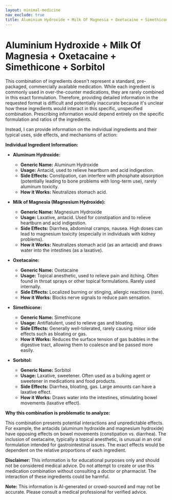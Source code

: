 ```yaml
---
layout: minimal-medicine
nav_exclude: true
title: Aluminium Hydroxide + Milk Of Magnesia + Oxetacaine + Simethicone + Sorbitol
---
```


# Aluminium Hydroxide + Milk Of Magnesia + Oxetacaine + Simethicone + Sorbitol

This combination of ingredients doesn't represent a standard, pre-packaged, commercially available medication.  While each ingredient is commonly used in over-the-counter medications, they are rarely combined in this exact formulation. Therefore, providing detailed information in the requested format is difficult and potentially inaccurate because it's unclear how these ingredients would interact in this specific, unspecified combination.  Prescribing information would depend entirely on the specific formulation and ratios of the ingredients.

Instead, I can provide information on the individual ingredients and their typical uses, side effects, and mechanisms of action:

**Individual Ingredient Information:**

* **Aluminum Hydroxide:**
    * **Generic Name:** Aluminum Hydroxide
    * **Usage:** Antacid, used to relieve heartburn and acid indigestion.
    * **Side Effects:** Constipation, can interfere with phosphate absorption (potentially leading to bone problems with long-term use), rarely aluminum toxicity.
    * **How it Works:** Neutralizes stomach acid.

* **Milk of Magnesia (Magnesium Hydroxide):**
    * **Generic Name:** Magnesium Hydroxide
    * **Usage:** Laxative, antacid.  Used for constipation and to relieve heartburn and acid indigestion.
    * **Side Effects:** Diarrhea, abdominal cramps, nausea.  High doses can lead to magnesium toxicity (especially in individuals with kidney problems).
    * **How it Works:** Neutralizes stomach acid (as an antacid) and draws water into the intestines (as a laxative).

* **Oxetacaine:**
    * **Generic Name:** Oxetacaine
    * **Usage:** Topical anesthetic, used to relieve pain and itching. Often found in throat sprays or other topical formulations.  Rarely used internally.
    * **Side Effects:** Localized burning or stinging, allergic reactions (rare).
    * **How it Works:** Blocks nerve signals to reduce pain sensation.

* **Simethicone:**
    * **Generic Name:** Simethicone
    * **Usage:** Antiflatulent, used to relieve gas and bloating.
    * **Side Effects:** Generally well-tolerated, rarely causing minor side effects such as bloating or gas.
    * **How it Works:** Reduces the surface tension of gas bubbles in the digestive tract, allowing them to coalesce and be passed more easily.

* **Sorbitol:**
    * **Generic Name:** Sorbitol
    * **Usage:** Laxative, sweetener.  Often used as a bulking agent or sweetener in medications and food products.
    * **Side Effects:** Diarrhea, bloating, gas.  Large amounts can have a laxative effect.
    * **How it Works:** Draws water into the intestines, stimulating bowel movements (laxative effect).


**Why this combination is problematic to analyze:**

This combination presents potential interactions and unpredictable effects.  For example, the antacids (aluminum hydroxide and magnesium hydroxide) have opposing effects on bowel movements (constipation vs. diarrhea).  The inclusion of oxetacaine, typically a topical anesthetic, is unusual in an oral formulation intended for gastrointestinal issues.  The exact effects would be dependent on the relative proportions of each ingredient.

**Disclaimer:**  This information is for educational purposes only and should not be considered medical advice.  Do not attempt to create or use this medication combination without consulting a doctor or pharmacist.  The interaction of these ingredients could be harmful.


**Note:** This information is AI-generated or crowd-sourced and may not be accurate. Please consult a medical professional for verified advice.
